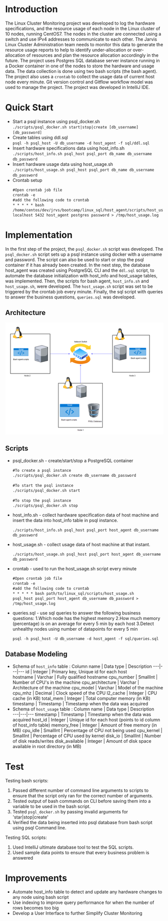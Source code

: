# Introduction
The Linux Cluster Monitoring project was developed to log the hardware specifications, and the resource usage of each node in the Linux cluster of 10 nodes, running CentOS7. The nodes in the cluster are connected using a switch and use IPv4 addresses to communicate to each other. The Jarvis Linux Cluster Administration team needs to monitor this data to generate the resource usage reports to help to identify under-allocation or over-allocation of resources and plan the resource allocation accordingly in the future. The project uses Postgres SQL database server instance running in a Docker container in one of the nodes to store the hardware and usage data. The data collection is done using two bash scripts (the bash agent). The project also uses a `crontab` to collect the usage data of current host node every minute. Git version control and Gitflow workflow model was used to manage the project. The project was developed in IntelliJ IDE.

# Quick Start
- Start a psql instance using psql_docker.sh  
    `./scripts/psql_docker.sh start|stop|create [db_username] [db_password]`
- Create tables using ddl.sql  
    `psql -h psql_host -U db_username -d host_agent -f sql/ddl.sql`
- Insert hardware specifications data using host_info.sh  
    `./scripts/host_info.sh psql_host psql_port db_name db_username db_password`
- Insert hardware usage data using host_usage.sh  
    `./scripts/host_usage.sh psql_host psql_port db_name db_username db_password`
- Crontab setup 
    ``` 
    #Open crontab job file
    crontab -e 
    #add the following code to crontab
    * * * * * bash /home/centos/dev/jrvs/bootcamp/linux_sql/host_agent/scripts/host_usage.sh 
    localhost 5432 host_agent postgres password > /tmp/host_usage.log
    ```

# Implementation
In the first step of the project, the `psql_docker.sh` script was developed. The `psql_docker.sh` script sets up a psql instance using docker with a username and password. The script can also be used to start or stop the psql container if it has already been created. In the next step, the database host_agent was created using PostgreSQL CLI and the `ddl.sql` script, to automate the database initialization with host_info and host_usage tables, was implemented. Then, the scripts for bash agent, `host_info.sh` and `host_usage.sh`, were developed. The `host_usage.sh` script was set to be triggered by the crontab job every minute. Finally, the sql script with queries to answer the business questions, `queries.sql` was developed.       
## Architecture
![Architecture](./assets/architecture.PNG)

## Scripts
- psql_docker.sh - create/start/stop a PostgreSQL container
  ```
  #To create a psql instance
  ./scripts/psql_docker.sh create db_username db_password
  
  #To start the psql instance
  ./scripts/psql_docker.sh start
  
  #To stop the psql instance
  ./scripts/psql_docker.sh stop 
  ```
- host_info.sh - collect hardware specification data of host machine and insert the data into host_info table in psql instance.
  ```
  ./scripts/host_info.sh psql_host psql_port host_agent db_username db_password
  ```
- host_usage.sh - collect usage data of host machine at that instant.
  ```
  ./scripts/host_usage.sh psql_host psql_port host_agent db_username db_password
  ```
- crontab - used to run the host_usage.sh script every minute
  ```
  #Open crontab job file
  crontab -e
  #add the following code to crontab
  * * * * * bash path/to/linux_sql/scripts/host_usage.sh
  psql_host psql_port host_agent db_username db_password > /tmp/host_usage.log
  ```
- queries.sql - use sql queries to answer the following business questions:
    1.Which node has the highest memory
    2.How much memory (percentage) is on an average for every 5 min by each host
    3.Detect unhealthy nodes using number of datapoints for every 5 min
  ```
  psql -h psql_host -U db_username -d host_agent -f sql/queries.sql
  ```

## Database Modeling
- Schema of `host_info` table :
  Column name | Data type | Description
  ---|---|---
  id | Integer | Primary key, Unique id for each host    
  hostname         | Varchar | Fully qualified hostname
  cpu_number       | SmallInt | Number of CPU's in the machine
  cpu_architecture | Varchar | Architecture of the machine
  cpu_model        | Varchar | Model of the machine
  cpu_mhz          | Decimal | Clock speed of the CPU
  l2_cache         | Integer | CPU cache (in KB)
  total_mem        | Integer | Total computer memory (in KB)
  timestamp        | Timestamp | Timestamp when the data was acquired
- Schema of `host_usage` table :
  Column name | Data type | Description   
  ---|---|---
  timestamp      | Timestamp | Timestamp when the data was acquired
  host_id        | Integer | Unique id for each host (points to id column of host_info table)
  memory_free    | Integer | Amount of free memory (in MB)
  cpu_idle       | SmallInt | Percentage of CPU not being used
  cpu_kernel     | SmallInt | Percentage of CPU used by kernel
  disk_io        | SmallInt | Number of disk reads/writes
  disk_available | Integer | Amount of disk space available in root directory (in MB)
  
# Test
Testing bash scripts:
1. Passed different number of command line arguments to scripts to ensure that the script only ran for the correct number of arguments.
2. Tested output of bash commands on CLI before saving them into a variable to be used in the bash script.
3. Tested `psql_docker.sh` by passing invalid arguments for 'star|stop|create'   
4. Verified the data being inserted into psql database from bash script using psql Command line. 
   
Testing SQL scripts:
1.  Used IntelliJ ultimate database tool to test the SQL scripts.
2.  Used sample data points to ensure that every business problem is answered

# Improvements
- Automate host_info table to detect and update any hardware changes to any node using bash script
- Use indexing to improve query performance for when the number of rows becomes too big
- Develop a User Interface to further Simplify Cluster Monitoring 

